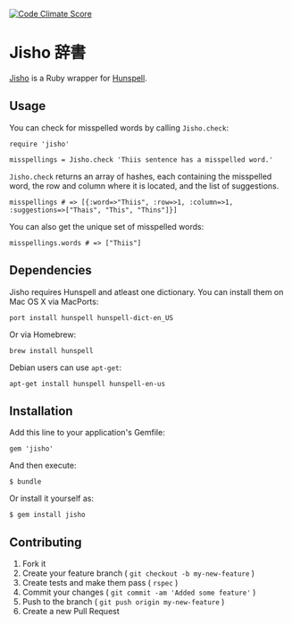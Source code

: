 [![Code Climate Score](http://img.shields.io/codeclimate/github/Erol/yomu.svg?style=flat)](https://codeclimate.com/github/Erol/jisho)

# Jisho 辞書

[Jisho](http://erol.github.com/jisho) is a Ruby wrapper for [Hunspell](http://hunspell.sourceforge.net/).

## Usage

You can check for misspelled words by calling `Jisho.check`:

    require 'jisho'

    misspellings = Jisho.check 'Thiis sentence has a misspelled word.'

`Jisho.check` returns an array of hashes, each containing the misspelled word, the row and column where it is located, and the list of suggestions.

    misspellings # => [{:word=>"Thiis", :row=>1, :column=>1, :suggestions=>["Thais", "This", "Thins"]}]

You can also get the unique set of misspelled words:

    misspellings.words # => ["Thiis"]

## Dependencies

Jisho requires Hunspell and atleast one dictionary. You can install them on Mac OS X via MacPorts:

    port install hunspell hunspell-dict-en_US

Or via Homebrew:

    brew install hunspell

Debian users can use `apt-get`:

    apt-get install hunspell hunspell-en-us

## Installation

Add this line to your application's Gemfile:

    gem 'jisho'

And then execute:

    $ bundle

Or install it yourself as:

    $ gem install jisho

## Contributing

1. Fork it
2. Create your feature branch ( `git checkout -b my-new-feature` )
3. Create tests and make them pass ( `rspec` )
4. Commit your changes ( `git commit -am 'Added some feature'` )
5. Push to the branch ( `git push origin my-new-feature` )
6. Create a new Pull Request
